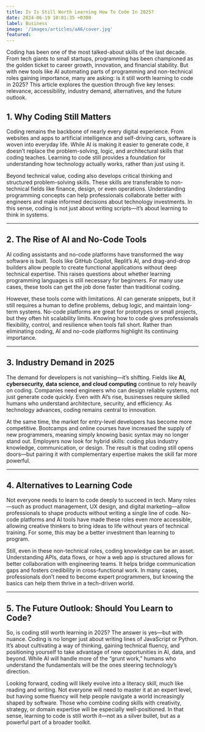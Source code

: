 ```yaml
---
title: Is Is Still Worth Learning How To Code In 2025? 
date: 2024-06-19 10:01:35 +0300
label: Business
image: '/images/articles/aA6/cover.jpg'
featured:
---
```


Coding has been one of the most talked-about skills of the last decade. From tech giants to small startups, programming has been championed as the golden ticket to career growth, innovation, and financial stability. But with new tools like AI automating parts of programming and non-technical roles gaining importance, many are asking: is it still worth learning to code in 2025? This article explores the question through five key lenses: relevance, accessibility, industry demand, alternatives, and the future outlook.

## 1. Why Coding Still Matters

Coding remains the backbone of nearly every digital experience. From websites and apps to artificial intelligence and self-driving cars, software is woven into everyday life. While AI is making it easier to generate code, it doesn’t replace the problem-solving, logic, and architectural skills that coding teaches. Learning to code still provides a foundation for understanding how technology actually works, rather than just using it.

Beyond technical value, coding also develops critical thinking and structured problem-solving skills. These skills are transferable to non-technical fields like finance, design, or even operations. Understanding programming concepts can help professionals collaborate better with engineers and make informed decisions about technology investments. In this sense, coding is not just about writing scripts—it’s about learning to think in systems.

---

## 2. The Rise of AI and No-Code Tools  

AI coding assistants and no-code platforms have transformed the way software is built. Tools like GitHub Copilot, Replit’s AI, and drag-and-drop builders allow people to create functional applications without deep technical expertise. This raises questions about whether learning programming languages is still necessary for beginners. For many use cases, these tools can get the job done faster than traditional coding.

However, these tools come with limitations. AI can generate snippets, but it still requires a human to define problems, debug logic, and maintain long-term systems. No-code platforms are great for prototypes or small projects, but they often hit scalability limits. Knowing how to code gives professionals flexibility, control, and resilience when tools fall short. Rather than eliminating coding, AI and no-code platforms highlight its continuing importance.

---

## 3. Industry Demand in 2025

The demand for developers is not vanishing—it’s shifting. Fields like **AI, cybersecurity, data science, and cloud computing** continue to rely heavily on coding. Companies need engineers who can design reliable systems, not just generate code quickly. Even with AI’s rise, businesses require skilled humans who understand architecture, security, and efficiency. As technology advances, coding remains central to innovation.  

At the same time, the market for entry-level developers has become more competitive. Bootcamps and online courses have increased the supply of new programmers, meaning simply knowing basic syntax may no longer stand out. Employers now look for hybrid skills: coding plus industry knowledge, communication, or design. The result is that coding still opens doors—but pairing it with complementary expertise makes the skill far more powerful.

---

## 4. Alternatives to Learning Code  

Not everyone needs to learn to code deeply to succeed in tech. Many roles—such as product management, UX design, and digital marketing—allow professionals to shape products without writing a single line of code. No-code platforms and AI tools have made these roles even more accessible, allowing creative thinkers to bring ideas to life without years of technical training. For some, this may be a better investment than learning to program.  

Still, even in these non-technical roles, coding knowledge can be an asset. Understanding APIs, data flows, or how a web app is structured allows for better collaboration with engineering teams. It helps bridge communication gaps and fosters credibility in cross-functional work. In many cases, professionals don’t need to become expert programmers, but knowing the basics can help them thrive in a tech-driven world.  

---

## 5. The Future Outlook: Should You Learn to Code?

So, is coding still worth learning in 2025? The answer is yes—but with nuance. Coding is no longer just about writing lines of JavaScript or Python. It’s about cultivating a way of thinking, gaining technical fluency, and positioning yourself to take advantage of new opportunities in AI, data, and beyond. While AI will handle more of the “grunt work,” humans who understand the fundamentals will be the ones steering technology’s direction.  

Looking forward, coding will likely evolve into a literacy skill, much like reading and writing. Not everyone will need to master it at an expert level, but having some fluency will help people navigate a world increasingly shaped by software. Those who combine coding skills with creativity, strategy, or domain expertise will be especially well-positioned. In that sense, learning to code is still worth it—not as a silver bullet, but as a powerful part of a broader toolkit.

